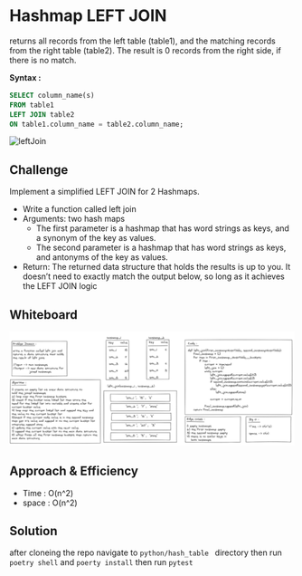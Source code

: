 # Hashmap LEFT JOIN
returns all records from the left table (table1), and the matching records from the right table (table2). The result is 0 records from the right side, if there is no match.

**Syntax :**
```sql
SELECT column_name(s)
FROM table1
LEFT JOIN table2
ON table1.column_name = table2.column_name;
```
![leftJoin](https://www.w3schools.com/sql/img_leftjoin.gif)

## Challenge
Implement a simplified LEFT JOIN for 2 Hashmaps.

- Write a function called left join
- Arguments: two hash maps
    + The first parameter is a hashmap that has word strings as keys, and a synonym of the key as values.
    + The second parameter is a hashmap that has word strings as keys, and antonyms of the key as values.
- Return: The returned data structure that holds the results is up to you. It doesn’t need to exactly match the output below, so long as it achieves the LEFT JOIN logic

## Whiteboard
![hashmap-left-join](hashmap-left-join.png)
## Approach & Efficiency
- Time : O(n^2)
- space : O(n^2)

## Solution
after cloneing the repo navigate to `python/hash_table ` directory then run `poetry shell` and `poerty install` then run `pytest`
